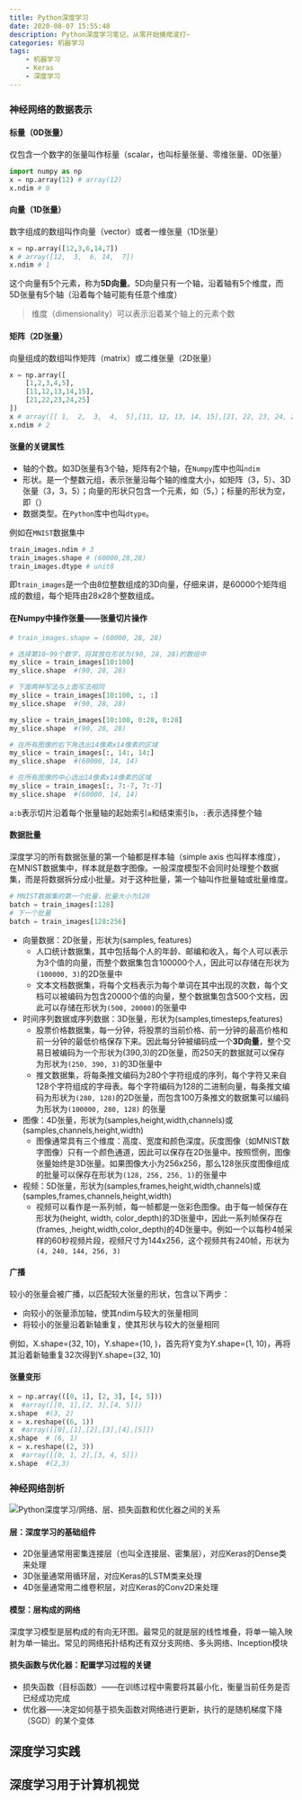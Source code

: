 ```yaml
---
title: Python深度学习
date: 2020-08-07 15:55:48
description: Python深度学习笔记，从零开始摸爬滚打~
categories: 机器学习
tags: 
	- 机器学习
	- Keras
	- 深度学习
---
```


### 神经网络的数据表示

#### 标量（0D张量）

仅包含一个数字的张量叫作标量（scalar，也叫标量张量、零维张量、0D张量）

```python
import numpy as np
x = np.array(12) # array(12)
x.ndim # 0
```

#### 向量（1D张量）

数字组成的数组叫作向量（vector）或者一维张量（1D张量）

```python
x = np.array([12,3,6,14,7])
x # array([12,  3,  6, 14,  7])
x.ndim # 1
```

这个向量有5个元素，称为**5D向量**。5D向量只有一个轴，沿着轴有5个维度，而5D张量有5个轴（沿着每个轴可能有任意个维度）

> 维度（dimensionality）可以表示沿着某个轴上的元素个数

#### 矩阵（2D张量）

向量组成的数组叫作矩阵（matrix）或二维张量（2D张量）

```python
x = np.array([
    [1,2,3,4,5],
    [11,12,13,14,15],
    [21,22,23,24,25]
])
x # array([[ 1,  2,  3,  4,  5],[11, 12, 13, 14, 15],[21, 22, 23, 24, 25]])
x.ndim # 2
```

#### 张量的关键属性

- 轴的个数。如3D张量有3个轴，矩阵有2个轴，在`Numpy`库中也叫`ndim`
- 形状。是一个整数元组，表示张量沿每个轴的维度大小，如矩阵（3，5）、3D张量（3，3，5）；向量的形状只包含一个元素，如（5，）；标量的形状为空，即（）
- 数据类型。在`Python`库中也叫`dtype`。

例如在`MNIST`数据集中

```python
train_images.ndim # 3
train_images.shape # (60000,28,28)
train_images.dtype # unit8
```

即`train_images`是一个由8位整数组成的3D向量，仔细来讲，是60000个矩阵组成的数组，每个矩阵由28x28个整数组成。

#### 在Numpy中操作张量——张量切片操作

```python
# train_images.shape = (60000, 28, 28)

# 选择第10~99个数字，将其放在形状为(90, 28, 28)的数组中
my_slice = train_images[10:100]
my_slice.shape  #(90, 28, 28)

# 下面两种写法与上面写法相同
my_slice = train_images[10:100, :, :]
my_slice.shape  #(90, 28, 28)

my_slice = train_images[10:100, 0:28, 0:28]
my_slice.shape  #(90, 28, 28)

# 在所有图像的右下角选出14像素x14像素的区域
my_slice = train_images[:, 14:, 14:]
my_slice.shape  #(60000, 14, 14)

# 在所有图像的中心选出14像素x14像素的区域
my_slice = train_images[:, 7:-7, 7:-7]
my_slice.shape  #(60000, 14, 14)
```

`a:b`表示切片沿着每个张量轴的起始索引`a`和结束索引`b`，`:`表示选择整个轴

#### 数据批量

深度学习的所有数据张量的第一个轴都是样本轴（simple axis 也叫样本维度），在MNIST数据集中，样本就是数字图像。一般深度模型不会同时处理整个数据集，而是将数据拆分成小批量。对于这种批量，第一个轴叫作批量轴或批量维度。

```python
# MNIST数据集的第一个批量，批量大小为128
batch = train_images[:128]
# 下一个批量
batch = train_images[128:256]
```

- 向量数据：2D张量，形状为(samples, features)
  - 人口统计数据集，其中包括每个人的年龄、邮编和收入，每个人可以表示为3个值的向量，而整个数据集包含100000个人，因此可以存储在形状为`(100000, 3)`的2D张量中
  - 文本文档数据集，将每个文档表示为每个单词在其中出现的次数，每个文档可以被编码为包含20000个值的向量，整个数据集包含500个文档，因此可以存储在形状为`(500, 20000)`的张量中
- 时间序列数据或序列数据：3D张量，形状为(samples,timesteps,features)
  - 股票价格数据集，每一分钟，将股票的当前价格、前一分钟的最高价格和前一分钟的最低价格保存下来。因此每分钟被编码成一个**3D向量**，整个交易日被编码为一个形状为(390,3)的2D张量，而250天的数据就可以保存为形状为`(250, 390, 3)`的3D张量中
  - 推文数据集，将每条推文编码为280个字符组成的序列，每个字符又来自128个字符组成的字母表。每个字符编码为128的二进制向量，每条推文编码为形状为`(280, 128)`的2D张量，而包含100万条推文的数据集可以编码为形状为`(100000, 280, 128)` 的张量
- 图像：4D张量，形状为(samples,height,width,channels)或(samples,channels,height,width)
  - 图像通常具有三个维度：高度、宽度和颜色深度。灰度图像（如MNIST数字图像）只有一个颜色通道，因此可以保存在2D张量中。按照惯例，图像张量始终是3D张量。如果图像大小为256x256，那么128张灰度图像组成的批量可以保存在形状为`(128, 256, 256, 1)`的张量中
- 视频：5D张量，形状为(samples,frames,height,width,channels)或(samples,frames,channels,height,width)
  - 视频可以看作是一系列帧，每一帧都是一张彩色图像。由于每一帧保存在形状为(height, width, color_depth)的3D张量中，因此一系列帧保存在(frames, ,height,width,color_depth)的4D张量中。例如一个以每秒4帧采样的60秒视频片段，视频尺寸为144x256，这个视频共有240帧，形状为`(4, 240, 144, 256, 3)`

#### 广播

较小的张量会被广播，以匹配较大张量的形状，包含以下两步：

- 向较小的张量添加轴，使其ndim与较大的张量相同
- 将较小的张量沿着新轴重复，使其形状与较大的张量相同

例如，X.shape=(32, 10)，Y.shape=(10, )，首先将Y变为Y.shape=(1, 10)，再将其沿着新轴重复32次得到Y.shape=(32, 10)

#### 张量变形

```python
x = np.array(([0, 1], [2, 3], [4, 5]))
x  #array([[0, 1],[2, 3],[4, 5]])
x.shape  #(3, 2)
x = x.reshape((6, 1))
x  #array([[0],[1],[2],[3],[4],[5]])
x.shape  # (6, 1)
x = x.reshape((2, 3))
x  #array([[0, 1, 2],[3, 4, 5]])
x.shape  #(2,3)
```

### 神经网络剖析

![Python深度学习/网络、层、损失函数和优化器之间的关系](https://cdn.jsdelivr.net/gh/Wanfengyueluo/images/1596804041440.png)

#### 层：深度学习的基础组件

- 2D张量通常用密集连接层（也叫全连接层、密集层），对应Keras的Dense类来处理
- 3D张量通常用循环层，对应Keras的LSTM类来处理
- 4D张量通常用二维卷积层，对应Keras的Conv2D来处理

#### 模型：层构成的网络

深度学习模型是层构成的有向无环图。最常见的就是层的线性堆叠，将单一输入映射为单一输出。常见的网络拓扑结构还有双分支网络、多头网络、Inception模块

#### 损失函数与优化器：配置学习过程的关键

- 损失函数（目标函数）——在训练过程中需要将其最小化，衡量当前任务是否已经成功完成
- 优化器——决定如何基于损失函数对网络进行更新，执行的是随机梯度下降（SGD）的某个变体

## 深度学习实践

## 深度学习用于计算机视觉

